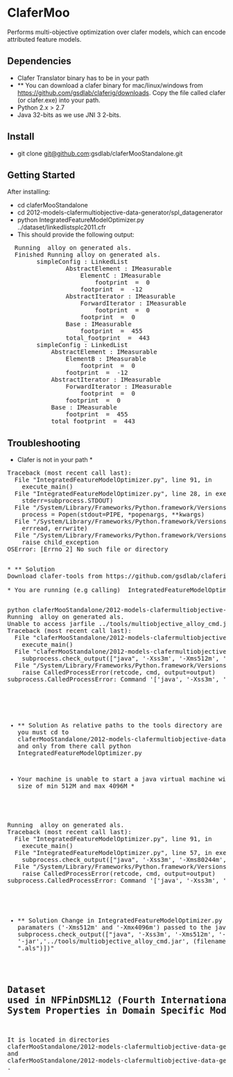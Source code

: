 # ClaferMoo

Performs multi-objective optimization over clafer models, which can encode attributed feature models.

## Dependencies

* Clafer Translator binary has to be in your path
* ** You can download a clafer binary for mac/linux/windows from https://github.com/gsdlab/claferig/downloads. Copy the file called clafer (or clafer.exe) into your path. 
* Python 2.x > 2.7  
* Java 32-bits as we use JNI 3	2-bits.

## Install

* git clone git@github.com:gsdlab/claferMooStandalone.git
   
## Getting Started
After installing:
 * cd claferMooStandalone
 * cd 2012-models-clafermultiobjective-data-generator/spl_datagenerator
 * python IntegratedFeatureModelOptimizer.py  ../dataset/linkedlistsplc2011.cfr 
 * This should provide the following output:
<pre>
  Running  alloy on generated als.
  Finished Running alloy on generated als.
		simpleConfig : LinkedList 
				AbstractElement : IMeasurable 
					ElementC : IMeasurable 
						footprint  =  0 
					footprint  =  -12 
				AbstractIterator : IMeasurable 
					ForwardIterator : IMeasurable 
						footprint  =  0 
					footprint  =  0 
				Base : IMeasurable 
					footprint  =  455 
				total_footprint  =  443 				
		simpleConfig : LinkedList 
			AbstractElement : IMeasurable 
				ElementB : IMeasurable 
					footprint  =  0 
				footprint  =  -12 
			AbstractIterator : IMeasurable 
				ForwardIterator : IMeasurable 
					footprint  =  0 
				footprint  =  0 
			Base : IMeasurable 
				footprint  =  455 
			total_footprint  =  443 
</pre>

## Troubleshooting

* Clafer is not in your path *

<pre>
Traceback (most recent call last):
  File "IntegratedFeatureModelOptimizer.py", line 91, in <module>
    execute_main()
  File "IntegratedFeatureModelOptimizer.py", line 28, in execute_main
    stderr=subprocess.STDOUT)       
  File "/System/Library/Frameworks/Python.framework/Versions/2.7/lib/python2.7/subprocess.py", line 530, in check_output
    process = Popen(stdout=PIPE, *popenargs, **kwargs)
  File "/System/Library/Frameworks/Python.framework/Versions/2.7/lib/python2.7/subprocess.py", line 672, in __init__
    errread, errwrite)
  File "/System/Library/Frameworks/Python.framework/Versions/2.7/lib/python2.7/subprocess.py", line 1202, in _execute_child
    raise child_exception
OSError: [Errno 2] No such file or directory
<pre>

* ** Solution 
Download clafer-tools from https://github.com/gsdlab/claferig/downloads. and copy the file called clafer (or clafer.exe) into your path. 

* You are running (e.g calling)  IntegratedFeatureModelOptimizer.py from a directory other than claferMooStandalone/2012-models-clafermultiobjective-data-generator/spl_datagenerator  *

<pre>
python claferMooStandalone/2012-models-clafermultiobjective-data-generator/spl_datagenerator/IntegratedFeatureModelOptimizer.py claferMooStandalone/2012-models-clafermultiobjective-data-generator/dataset/berkeleydbqualityjournal.cfr 
Running  alloy on generated als.
Unable to access jarfile ../tools/multiobjective_alloy_cmd.jar
Traceback (most recent call last):
  File "claferMooStandalone/2012-models-clafermultiobjective-data-generator/spl_datagenerator/IntegratedFeatureModelOptimizer.py", line 91, in <module>
    execute_main()
  File "claferMooStandalone/2012-models-clafermultiobjective-data-generator/spl_datagenerator/IntegratedFeatureModelOptimizer.py", line 57, in execute_main
    subprocess.check_output(["java", '-Xss3m', '-Xms512m', '-Xmx4096m',  '-jar','../tools/multiobjective_alloy_cmd.jar', (filename[:-4] + ".als")])
  File "/System/Library/Frameworks/Python.framework/Versions/2.7/lib/python2.7/subprocess.py", line 537, in check_output
    raise CalledProcessError(retcode, cmd, output=output)
subprocess.CalledProcessError: Command '['java', '-Xss3m', '-Xms512m', '-Xmx4096m', '-jar', '../tools/multiobjective_alloy_cmd.jar', 'claferMooStandalone/2012-models-clafermultiobjective-data-generator/dataset/berkeleydbqualityjournal_desugared.als']' returned non-zero exit status 1
</pre>

* ** Solution
As relative paths to the tools directory are used, you must cd to claferMooStandalone/2012-models-clafermultiobjective-data-generator/spl_datagenerator and only from there call python IntegratedFeatureModelOptimizer.py 

* Your machine is unable to start a java virtual machine with heap size of min 512M and max 4096M *

<pre>
Running  alloy on generated als.
Traceback (most recent call last):
  File "IntegratedFeatureModelOptimizer.py", line 91, in <module>
    execute_main()
  File "IntegratedFeatureModelOptimizer.py", line 57, in execute_main
    subprocess.check_output(["java", '-Xss3m', '-Xms80244m', '-Xmx16096m',  '-jar','../tools/multiobjective_alloy_cmd.jar', (filename[:-4] + ".als")])
  File "/System/Library/Frameworks/Python.framework/Versions/2.7/lib/python2.7/subprocess.py", line 537, in check_output
    raise CalledProcessError(retcode, cmd, output=output)
subprocess.CalledProcessError: Command '['java', '-Xss3m', '-Xms512m', '-Xmx4096m', '-jar', '../tools/multiobjective_alloy_cmd.jar', '../dataset/linkedlistsplc2011_desugared.als']' returned non-zero exit status 1
</pre>

* ** Solution
Change in IntegratedFeatureModelOptimizer.py the paramaters ('-Xms512m' and '-Xmx4096m') passed to the java VM in line "    subprocess.check_output(["java", '-Xss3m', '-Xms512m', '-Xmx4096m',  '-jar','../tools/multiobjective_alloy_cmd.jar', (filename[:-4] + ".als")])"


## Dataset used in NFPinDSML12 (Fourth International Workshop on Non-functional System Properties in Domain Specific Modeling Languages)

It is located in directories claferMooStandalone/2012-models-clafermultiobjective-data-generator/satisfiable_partial_configurations_dataset and claferMooStandalone/2012-models-clafermultiobjective-data-generator/non_configured_dataset .
